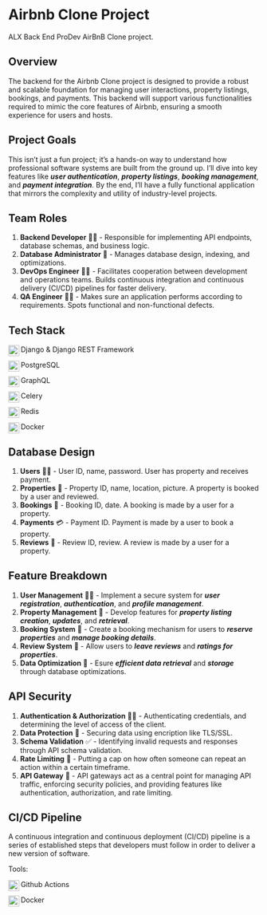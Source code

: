 # Airbnb Clone Project
ALX Back End ProDev AirBnB Clone project.

<h2>Overview</h2>

The backend for the Airbnb Clone project is designed to provide a robust and scalable foundation for managing user interactions, property listings, bookings, and payments. This backend will support various functionalities required to mimic the core features of Airbnb, ensuring a smooth experience for users and hosts.


<h2>Project Goals</h2>

This isn’t just a fun project; it’s a hands-on way to understand how professional software systems are built from the ground up. I’ll dive into key features like **_user authentication_**, **_property listings_**, **_booking management_**, and **_payment integration_**. By the end, I’ll have a fully functional application that mirrors the complexity and utility of industry-level projects.


<h2>Team Roles</h2>

  1. **Backend Developer** 👨‍💻 - Responsible for implementing API endpoints, database schemas, and business logic.
  2. **Database Administrator** 📃 - Manages database design, indexing, and optimizations.
  3. **DevOps Engineer** 👷‍♂️ - Facilitates cooperation between development and operations teams. Builds continuous integration and continuous delivery (CI/CD) pipelines for faster delivery.
  4. **QA Engineer** 🕵️‍♀️ - Makes sure an application performs according to requirements. Spots functional and non-functional defects.


<h2>Tech Stack</h2>

<img align="left" width="22px" src="https://cdn.jsdelivr.net/npm/simple-icons@v3/icons/django.svg" /> Django & Django REST Framework

<img align="left" width="22px" src="https://cdn.jsdelivr.net/npm/simple-icons@v3/icons/postgresql.svg" /> PostgreSQL

<img align="left" width="22px" src="https://cdn.jsdelivr.net/npm/simple-icons@v3/icons/graphql.svg" /> GraphQL

<img align="left" width="22px" src="https://cdn.jsdelivr.net/npm/simple-icons@v3/icons/celery.svg" /> Celery

<img align="left" width="22px" src="https://cdn.jsdelivr.net/npm/simple-icons@v3/icons/redis.svg" /> Redis

<img align="left" width="22px" src="https://cdn.jsdelivr.net/npm/simple-icons@v3/icons/docker.svg" /> Docker


<h2>Database Design</h2>

  1. **Users** 🧘‍♂️ - User ID, name, password. User has property and receives payment.
  2. **Properties** 🏡 - Property ID, name, location, picture. A property is booked by a user and reviewed. 
  3. **Bookings** 📖 - Booking ID, date. A booking is made by a user for a property.
  4. **Payments** 💳 - Payment ID. Payment is made by a user to book a property.
  5. **Reviews** 🧾 - Review ID, review. A review is made by a user for a property.


<h2>Feature Breakdown</h2>

  1. **User Management** 🧘‍♂️ - Implement a secure system for **_user registration_**, **_authentication_**, and **_profile management_**.
  2. **Property Management** 🏡 - Develop features for **_property listing creation_**, **_updates_**, and **_retrieval_**.
  3. **Booking System** 📖 - Create a booking mechanism for users to **_reserve properties_** and **_manage booking details_**.
  4. **Review System** 🧾 - Allow users to **_leave reviews_** and **_ratings for properties_**.
  5. **Data Optimization** 📂 - Esure **_efficient data retrieval_** and **_storage_** through database optimizations.


<h2>API Security</h2>

  1. **Authentication & Authorization** 👮‍♂️ - Authenticating credentials, and determining the level of access of the client.
  2. **Data Protection** 🚨 - Securing data using encription like TLS/SSL.
  3. **Schema Validation** ✅ - Identifying invalid requests and responses through API schema validation.
  4. **Rate Limiting** 🛑 - Putting a cap on how often someone can repeat an action within a certain timeframe.
  5. **API Gateway** 🌉 - API gateways act as a central point for managing API traffic, enforcing security policies, and providing features like authentication, authorization, and rate limiting.


<h2>CI/CD Pipeline</h2>

A continuous integration and continuous deployment (CI/CD) pipeline is a series of established steps that developers must follow in order to deliver a new version of software.

Tools:

<img align="left" width="22px" src="https://cdn.jsdelivr.net/npm/simple-icons@v3/icons/github.svg" /> Github Actions

<img align="left" width="22px" src="https://cdn.jsdelivr.net/npm/simple-icons@v3/icons/docker.svg" /> Docker

